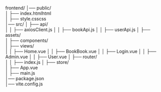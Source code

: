 frontend/
│── public/  
│   ├── index.htmlhtml        
│   ├── style.csscss    
│── src/
│   ├── api/           
│   │   ├── axiosClient.js
│   │   ├── bookApi.js
│   │   ├── userApi.js
│   ├── assets/         
│   ├── components/     
│   ├── views/          
│   │   ├── Home.vue
│   │   ├── BookBook.vue
│   │   ├── Login.vue
│   │   ├── Admin.vue
│   │   ├── User.vue
│   ├── router/         
│   │   ├── index.js
│   ├── store/          
│   ├── App.vue         
│   ├── main.js      
│── package.json      
│── vite.config.js      
